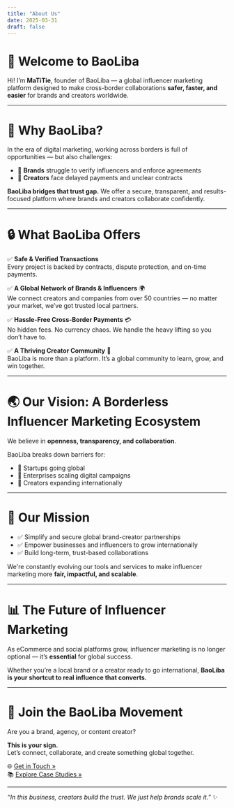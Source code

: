 ```yaml
---
title: "About Us"
date: 2025-03-31
draft: false
---
```


# 🌟 Welcome to BaoLiba

Hi! I’m **MaTiTie**, founder of BaoLiba — a global influencer marketing platform designed to make cross-border collaborations **safer, faster, and easier** for brands and creators worldwide.

---

# 🚀 Why BaoLiba?

In the era of digital marketing, working across borders is full of opportunities — but also challenges:

- 📌 **Brands** struggle to verify influencers and enforce agreements  
- 📌 **Creators** face delayed payments and unclear contracts

**BaoLiba bridges that trust gap.** We offer a secure, transparent, and results-focused platform where brands and creators collaborate confidently.

---

# 🔒 What BaoLiba Offers

✅ **Safe & Verified Transactions**  
Every project is backed by contracts, dispute protection, and on-time payments.

✅ **A Global Network of Brands & Influencers** 🌍  
We connect creators and companies from over 50 countries — no matter your market, we’ve got trusted local partners.

✅ **Hassle-Free Cross-Border Payments** 💳  
No hidden fees. No currency chaos. We handle the heavy lifting so you don’t have to.

✅ **A Thriving Creator Community** 🤝  
BaoLiba is more than a platform. It’s a global community to learn, grow, and win together.

---

# 🌏 Our Vision: A Borderless Influencer Marketing Ecosystem

We believe in **openness, transparency, and collaboration**.

BaoLiba breaks down barriers for:

- 🚀 Startups going global  
- 🏢 Enterprises scaling digital campaigns  
- 🎥 Creators expanding internationally  

---

# 🎯 Our Mission

- ✅ Simplify and secure global brand-creator partnerships  
- ✅ Empower businesses and influencers to grow internationally  
- ✅ Build long-term, trust-based collaborations

We're constantly evolving our tools and services to make influencer marketing more **fair, impactful, and scalable**.

---

# 📊 The Future of Influencer Marketing

As eCommerce and social platforms grow, influencer marketing is no longer optional — it’s **essential** for global success.

Whether you’re a local brand or a creator ready to go international, **BaoLiba is your shortcut to real influence that converts.**

---

# 🤝 Join the BaoLiba Movement

Are you a brand, agency, or content creator?

**This is your sign.**  
Let’s connect, collaborate, and create something global together.

🌐 [Get in Touch »](/contact/)  
📚 [Explore Case Studies »](/posts/)

---

_“In this business, creators build the trust. We just help brands scale it.”_ ✨
